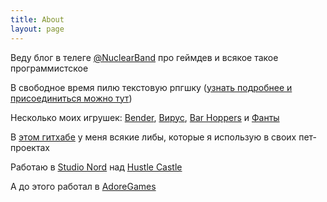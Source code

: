 ```yaml
---
title: About
layout: page
---
```


Веду блог в телеге [@NuclearBand](https://t.me/nuclearband) про геймдев и всякое такое программистское

В свободное время пилю текстовую рпгшку ([узнать подробнее и присоединиться можно тут](https://gamedev.ru/projects/forum/?id=254030))

Несколько моих игрушек: [Bender](https://play.google.com/store/apps/details?id=com.nuclearband.bender), [Вирус](https://play.google.com/store/apps/details?id=godreams.total.board.battles), [Bar Hoppers](https://play.google.com/store/apps/details?id=com.nuclearband.barhoppers) и [Фанты](https://play.google.com/store/apps/details?id=com.NuclearBand.fants)

В [этом гитхабе](https://github.com/nuclearband) у меня всякие либы, которые я использую в своих пет-проектах

Работаю в [Studio Nord](https://my.games/ru/studios/2) над [Hustle Castle](https://hc.my.games/ru/)

А до этого работал в [AdoreGames](https://adoregames.com/)
